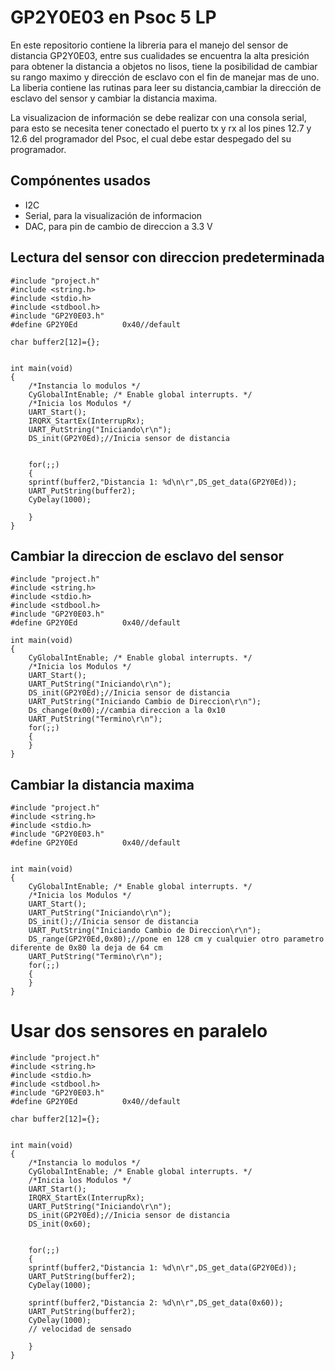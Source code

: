 ﻿# GP2Y0E03 en Psoc 5 LP
En este repositorio contiene la libreria para el manejo del sensor de distancia GP2Y0E03, entre sus cualidades se encuentra la alta presición para obtener la distancia a objetos no lisos, tiene la posibilidad de cambiar su rango maximo y dirección de esclavo con el fin de manejar mas de uno. La liberia contiene las rutinas para leer su distancia,cambiar la dirección de esclavo del sensor y cambiar la distancia maxima.

La visualizacion de información se debe realizar con una consola serial, para esto se necesita tener conectado el puerto tx y rx al los pines 12.7 y 12.6 del programador del Psoc, el cual debe estar despegado del su programador.
## Compónentes usados 
* I2C
* Serial, para la visualización de informacion
* DAC, para pin de cambio de direccion a 3.3 V

## Lectura del sensor con direccion predeterminada 
```
#include "project.h"
#include <string.h>
#include <stdio.h>
#include <stdbool.h>
#include "GP2Y0E03.h"
#define GP2Y0Ed          0x40//default

char buffer2[12]={};


int main(void)
{
    /*Instancia lo modulos */
    CyGlobalIntEnable; /* Enable global interrupts. */
    /*Inicia los Modulos */
    UART_Start(); 
    IRQRX_StartEx(InterrupRx);
    UART_PutString("Iniciando\r\n");
    DS_init(GP2Y0Ed);//Inicia sensor de distancia
    
    
    for(;;)
    {
    sprintf(buffer2,"Distancia 1: %d\n\r",DS_get_data(GP2Y0Ed));
	UART_PutString(buffer2);
	CyDelay(1000);
        
    }
}
```

## Cambiar la direccion de esclavo del sensor

```
#include "project.h"
#include <string.h>
#include <stdio.h>
#include <stdbool.h>
#include "GP2Y0E03.h"
#define GP2Y0Ed          0x40//default

int main(void)
{
    CyGlobalIntEnable; /* Enable global interrupts. */
    /*Inicia los Modulos */
    UART_Start(); 
    UART_PutString("Iniciando\r\n");
    DS_init(GP2Y0Ed);//Inicia sensor de distancia
    UART_PutString("Iniciando Cambio de Direccion\r\n");
    Ds_change(0x00);//cambia direccion a la 0x10
    UART_PutString("Termino\r\n");    
    for(;;)
    {
    }
}

```
## Cambiar la distancia maxima

```
#include "project.h"
#include <string.h>
#include <stdio.h>
#include "GP2Y0E03.h"
#define GP2Y0Ed          0x40//default


int main(void)
{
    CyGlobalIntEnable; /* Enable global interrupts. */
    /*Inicia los Modulos */
    UART_Start(); 
    UART_PutString("Iniciando\r\n");
    DS_init();//Inicia sensor de distancia
    UART_PutString("Iniciando Cambio de Direccion\r\n");
    DS_range(GP2Y0Ed,0x80);//pone en 128 cm y cualquier otro parametro diferente de 0x80 la deja de 64 cm
    UART_PutString("Termino\r\n");    
    for(;;)
    {
    }
}

```
# Usar dos sensores en paralelo

```
#include "project.h"
#include <string.h>
#include <stdio.h>
#include <stdbool.h>
#include "GP2Y0E03.h"
#define GP2Y0Ed          0x40//default

char buffer2[12]={};


int main(void)
{
    /*Instancia lo modulos */
    CyGlobalIntEnable; /* Enable global interrupts. */
    /*Inicia los Modulos */
    UART_Start(); 
    IRQRX_StartEx(InterrupRx);
    UART_PutString("Iniciando\r\n");
    DS_init(GP2Y0Ed);//Inicia sensor de distancia
    DS_init(0x60);
    
    
    for(;;)
    {
    sprintf(buffer2,"Distancia 1: %d\n\r",DS_get_data(GP2Y0Ed));
	UART_PutString(buffer2);
	CyDelay(1000);
    
    sprintf(buffer2,"Distancia 2: %d\n\r",DS_get_data(0x60));
	UART_PutString(buffer2);
    CyDelay(1000);
    // velocidad de sensado
        
    }
}

```